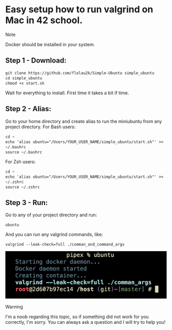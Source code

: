 # Easy setup how to run valgrind on Mac in 42 school.

> [!NOTE]
> Docker should be installed in your system.

## Step 1 - Download:
```
git clone https://github.com/flolau2k/Simple-Ubuntu simple_ubuntu
cd simple_ubuntu
chmod +x start.sh
```
Wait for everything to install. First time it takes a bit if time.

## Step 2 - Alias:
Go to your home directory and create alias to run the miniubuntu from any project directory.
For Bash users:
```
cd ~
echo 'alias ubuntu="/Users/YOUR_USER_NAME/simple_ubuntu/start.sh"' >> ~/.bashrc
source ~/.bashrc
```

For Zsh users:
```
cd ~
echo 'alias ubuntu="/Users/YOUR_USER_NAME/simple_ubuntu/start.sh"' >> ~/.zshrc
source ~/.zshrc
```

## Step 3 - Run:
Go to any of your project directory and run:
```
ubuntu
```

And you can run any valgrind commands, like:
```
valgrind --leak-check=full ./comman_and_command_args
```

![ubuntu](ubuntu.png)

> [!WARNING]
> I'm a noob regarding this topic, so if something did not work for you correctly, I'm sorry. You can always ask a question and I will try to help you!
